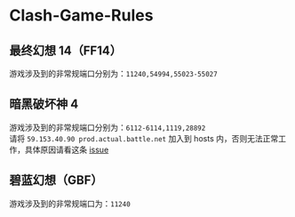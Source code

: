 # Clash-Game-Rules
## 最终幻想 14（FF14）
游戏涉及到的非常规端口分别为：``11240,54994,55023-55027``
## 暗黑破坏神 4
游戏涉及到的非常规端口分别为：``6112-6114,1119,28892``
<br>
请将 ``59.153.40.90 prod.actual.battle.net`` 加入到 hosts 内，否则无法正常工作，具体原因请看这条 [issue](https://github.com/netchx/netch/issues/1048)
## 碧蓝幻想（GBF）
游戏涉及到的非常规端口为：``11240``
